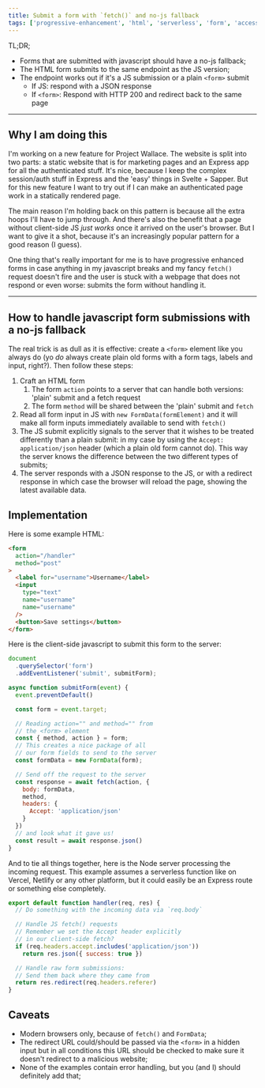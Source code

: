 ```yaml
---
title: Submit a form with `fetch()` and no-js fallback
tags: ['progressive-enhancement', 'html', 'serverless', 'form', 'accessibility']
---
```


TL;DR;
- Forms that are submitted with javascript should have a no-js fallback;
- The HTML form submits to the same endpoint as the JS version;
- The endpoint works out if it's a JS submission or a plain `<form>` submit
  - If JS: respond with a JSON response
  - If `<form>`: Respond with HTTP 200 and redirect back to the same page

---

## Why I am doing this

I'm working on a new feature for Project Wallace. The website is split into two parts: a static website that is for marketing pages and an Express app for all the authenticated stuff. It's nice, because I keep the complex session/auth stuff in Express and the 'easy' things in Svelte + Sapper. But for this new feature I want to try out if I can make an authenticated page work in a statically rendered page.

The main reason I'm holding back on this pattern is because all the extra hoops I'll have to jump through. And there's also the benefit that a page without client-side JS *just works* once it arrived on the user's browser. But I want to give it a shot, because it's an increasingly popular pattern for a good reason (I guess).

One thing that's really important for me is to have progressive enhanced forms in case anything in my javascript breaks and my fancy `fetch()` request doesn't fire and the user is stuck with a webpage that does not respond or even worse: submits the form without handling it.

---

## How to handle javascript form submissions with a no-js fallback

The real trick is as dull as it is effective: create a `<form>` element like you always do (yo *do* always create plain old forms with a form tags, labels and input, right?). Then follow these steps:

1. Craft an HTML form
    1. The form `action` points to a server that can handle both versions: 'plain' submit and a fetch request
    1. The form `method` will be shared between the 'plain' submit and `fetch`
2. Read all form input in JS with `new FormData(formElement)` and it will make all form inputs immediately available to send with `fetch()`
3. The JS submit explicitly signals to the server that it wishes to be treated differently than a plain submit: in my case by using the `Accept: application/json` header (which a plain old form cannot do). This way the server knows the difference between the two different types of submits;
4. The server responds with a JSON response to the JS, or with a redirect response in which case the browser will reload the page, showing the latest available data.

## Implementation

Here is some example HTML:

```html
<form
  action="/handler"
  method="post"
>
  <label for="username">Username</label>
  <input
    type="text"
    name="username"
    name="username"
  />
  <button>Save settings</button>
</form>
```

Here is the client-side javascript to submit this form to the server:

```js
document
  .querySelector('form')
  .addEventListener('submit', submitForm);

async function submitForm(event) {
  event.preventDefault()

  const form = event.target;

  // Reading action="" and method="" from
  // the <form> element
  const { method, action } = form;
  // This creates a nice package of all
  // our form fields to send to the server
  const formData = new FormData(form);

  // Send off the request to the server
  const response = await fetch(action, {
    body: formData,
    method,
    headers: {
      Accept: 'application/json'
    }
  })
  // and look what it gave us!
  const result = await response.json()
}
```

And to tie all things together, here is the Node server processing the incoming request. This example assumes a serverless function like on Vercel, Netlify or any other platform, but it could easily be an Express route or something else completely.

```js
export default function handler(req, res) {
  // Do something with the incoming data via `req.body`

  // Handle JS fetch() requests
  // Remember we set the Accept header explicitly
  // in our client-side fetch?
  if (req.headers.accept.includes('application/json'))
    return res.json({ success: true })

  // Handle raw form submissions:
  // Send them back where they came from
  return res.redirect(req.headers.referer)
}
```

## Caveats

- Modern browsers only, because of `fetch()` and `FormData`;
- The redirect URL could/should be passed via the `<form>` in a hidden input but in all conditions this URL should be checked to make sure it doesn't redirect to a malicious website;
- None of the examples contain error handling, but you (and I) should definitely add that;
